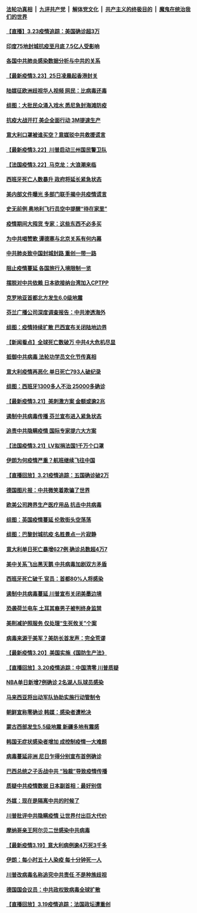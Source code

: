####  [法轮功真相](../../../../basic/blob/master/README.md?t=03232131) &nbsp;|&nbsp; [九评共产党](../../../../9ping.md/blob/master/README.md?t=03232131) &nbsp;|&nbsp; [解体党文化](../../../../jtdwh.md/blob/master/README.md?t=03232131)  &nbsp;|&nbsp; [共产主义的终极目的](../../../../gczydzjmd.md/blob/master/README.md?t=03232131) &nbsp;|&nbsp; [魔鬼在统治我们的世界](../../../../mgztzwmdsj.md/blob/master/README.md?t=03232131) 

#### [【直播】3.23疫情追踪：美国确诊超3万](../pages/nsc418/n11966626.md?t=03232131) 

#### [印度75地封城抗疫至月底 7.5亿人受影响](../pages/nsc418/n11966627.md?t=03232131) 

#### [各国中共肺炎感染数据分析与中共的关系](../pages/nsc418/n11964251.md?t=03232131) 

#### [【最新疫情3.23】25日凌晨起香港封关](../pages/nsc418/n11964350.md?t=03232131) 

#### [陆媒征欧洲歧视华人视频 网民：比病毒还毒](../pages/nsc418/n11965140.md?t=03232131) 

#### [组图：大批民众涌入戏水 悉尼急封海滩防疫](../pages/nsc418/n11964633.md?t=03232131) 

#### [抗疫大战开打 美企全面行动 3M提速生产](../pages/nsc418/n11964831.md?t=03232131) 

#### [意大利口罩被谁买空？意媒驳中共救援谎言](../pages/nsc418/n11962674.md?t=03232131) 

#### [【最新疫情3.22】川普启动三州国民警卫队](../pages/nsc418/n11962082.md?t=03232131) 

#### [【法国疫情3.22】马克龙：大浪潮来临](../pages/nsc418/n11964261.md?t=03232131) 

#### [西班牙死亡人数暴升 政府将延长紧急状态](../pages/nsc418/n11964011.md?t=03232131) 

#### [美内部文件曝光 多部门联手揭中共疫情谎言](../pages/nsc418/n11963785.md?t=03232131) 

#### [史无前例 奥地利飞行员空中提醒“待在家里”](../pages/nsc418/n11963581.md?t=03232131) 

#### [疫情期间大囤货 专家：这些东西不必多买](../pages/nsc418/n11963654.md?t=03232131) 

#### [为中共唱赞歌 谭德塞与北京关系有何内幕](../pages/nsc418/n11963608.md?t=03232131) 

#### [中共肺炎致中国封城封路 重创一带一路](../pages/nsc418/n11938461.md?t=03232131) 

#### [阻止疫情蔓延 各国旅行入境限制一览](../pages/nsc418/n11960135.md?t=03232131) 

#### [摆脱对中共依赖 日本欲接纳台湾加入CPTPP](../pages/nsc418/n11962753.md?t=03232131) 

#### [克罗地亚首都北方发生6.0级地震](../pages/nsc418/n11962838.md?t=03232131) 

#### [芬兰广播公司深度调查报告：中共渗透海外](../pages/nsc418/n11962074.md?t=03232131) 

#### [组图：疫情持续扩散 巴西宣布关闭陆地边界](../pages/nsc418/n11961268.md?t=03232131) 

#### [【新闻看点】全球死亡数破万 中共4大危机尽显](../pages/nsc418/n11961574.md?t=03232131) 

#### [抵御中共病毒 法轮功学员文化节传真相](../pages/nsc418/n11958091.md?t=03232131) 

#### [意大利疫情再恶化 单日死亡793人破纪录](../pages/nsc418/n11962014.md?t=03232131) 

#### [组图：西班牙1300多人不治 25000多确诊](../pages/nsc418/n11961881.md?t=03232131) 

#### [【最新疫情3.21】美刺激方案 金额或逾2兆](../pages/nsc418/n11959828.md?t=03232131) 

#### [遏制中共病毒传播 芬兰宣布进入紧急状态](../pages/nsc418/n11961814.md?t=03232131) 

#### [追责中共隐瞒疫情 国际专家提六大方案](../pages/nsc418/n11961699.md?t=03232131) 

#### [【法国疫情3.21】LV拟捐法国1千万个口罩](../pages/nsc418/n11961586.md?t=03232131) 

#### [伊朗为何疫情严重？航班继续飞往中国](../pages/nsc418/n11961400.md?t=03232131) 

#### [【直播回放】3.21疫情追踪：五国确诊破2万](../pages/nsc418/n11961231.md?t=03232131) 

#### [德国图片报：中共微笑着欺骗了世界](../pages/nsc418/n11959241.md?t=03232131) 

#### [欧美公司跨界生产医疗用品 抗击中共病毒](../pages/nsc418/n11960384.md?t=03232131) 

#### [组图：英国疫情蔓延 伦敦街头空荡荡](../pages/nsc418/n11958280.md?t=03232131) 

#### [组图：巴黎封城抗疫 名胜景点一片寂静](../pages/nsc418/n11959847.md?t=03232131) 

#### [意大利单日死亡暴增627例 确诊总数超4万7](../pages/nsc418/n11959515.md?t=03232131) 

#### [美中关系飞出黑天鹅 中共病毒加剧双方矛盾](../pages/nsc418/n11955713.md?t=03232131) 

#### [西班牙死亡破千 官员：首都80%人将感染](../pages/nsc418/n11959408.md?t=03232131) 

#### [遏制中共病毒蔓延 川普宣布关闭美墨边境](../pages/nsc418/n11959429.md?t=03232131) 

#### [恐袭荷兰电车 土耳其裔男子被判终身监禁](../pages/nsc418/n11959160.md?t=03232131) 

#### [美削减护照服务 仅处理“生死攸关”个案](../pages/nsc418/n11958876.md?t=03232131) 

#### [病毒来源于美军？美防长首发声：完全荒谬](../pages/nsc418/n11958841.md?t=03232131) 

#### [【最新疫情3.20】美国实施《国防生产法》](../pages/nsc418/n11955795.md?t=03232131) 

#### [【直播回放】3.20疫情追踪：中国清零 川普质疑](../pages/nsc418/n11958035.md?t=03232131) 

#### [NBA单日新增7例确诊 2名湖人队球员感染](../pages/nsc418/n11957919.md?t=03232131) 

#### [马来西亚将出动军队协助实施行动管制令](../pages/nsc418/n11957894.md?t=03232131) 

#### [朝鲜宣称零确诊 韩媒：感染者遭枪决](../pages/nsc418/n11957401.md?t=03232131) 

#### [蒙古西部发生5.5级地震 新疆多地有震感](../pages/nsc418/n11956544.md?t=03232131) 

#### [韩国无症状感染者增加 成控制疫情一大难题](../pages/nsc418/n11956188.md?t=03232131) 

#### [病毒蔓延非洲 尼日乍得分别宣布首例确诊](../pages/nsc418/n11956238.md?t=03232131) 

#### [巴西总统之子舌战中共 “独裁”导致疫情传播](../pages/nsc418/n11955781.md?t=03232131) 

#### [质疑中共疫情数据 日本副首相：最好别信](../pages/nsc418/n11955723.md?t=03232131) 

#### [外媒：现在是隔离中共的时候了](../pages/nsc418/n11955559.md?t=03232131) 

#### [川普批评中共隐瞒疫情 让世界付出巨大代价](../pages/nsc418/n11955296.md?t=03232131) 

#### [摩纳哥亲王阿尔贝二世感染中共病毒](../pages/nsc418/n11955173.md?t=03232131) 

#### [【最新疫情3.19】意大利病例逾4万死3千多](../pages/nsc418/n11951145.md?t=03232131) 

#### [伊朗：每小时五十人染疫 每十分钟死一人](../pages/nsc418/n11954596.md?t=03232131) 

#### [川普改病毒名称追究中共责任 不是种族歧视](../pages/nsc418/n11954643.md?t=03232131) 

#### [德国国会议员：中共政权致病毒全球扩散](../pages/nsc418/n11954301.md?t=03232131) 

#### [【直播回放】3.19疫情追踪：法国政坛遭重创](../pages/nsc418/n11954319.md?t=03232131) 

